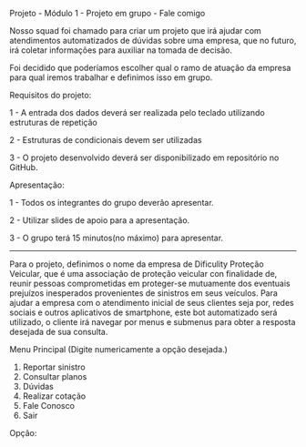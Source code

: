 Projeto - Módulo 1 - Projeto em grupo - Fale comigo
  
  Nosso squad foi chamado para criar um projeto que irá ajudar com atendimentos automatizados de dúvidas sobre uma empresa, que no futuro, irá coletar informações para auxiliar na tomada de decisão.

Foi decidido que poderíamos escolher qual o ramo de atuação da empresa para qual iremos trabalhar e definimos isso em grupo.

Requisitos do projeto:

1 - A entrada dos dados deverá ser realizada pelo teclado utilizando estruturas de repetição

2 - Estruturas de condicionais devem ser utilizadas

3 - O projeto desenvolvido deverá ser disponibilizado em repositório no GitHub.

Apresentação:

1 - Todos os integrantes do grupo deverão apresentar.

2 - Utilizar slides de apoio para a apresentação.

3 - O grupo terá 15 minutos(no máximo) para apresentar.

-----------------------------------------------------------------------------------------------------------------------------------------------------------------------

  Para o projeto, definimos o nome da empresa de Dificulity Proteção Veicular, que é uma associação de proteção veicular con finalidade de, reunir pessoas comprometidas em proteger-se mutuamente dos eventuais prejuízos inesperados provenientes de sinistros em seus veículos.
  Para ajudar a empresa com o atendimento inicial de seus clientes seja por, redes sociais e outros aplicativos de smartphone, este bot automatizado será utilizado, o cliente irá navegar por menus e submenus para obter a resposta desejada de sua consulta.
  
Menu Principal (Digite numericamente a opção desejada.)

1. Reportar sinistro
2. Consultar planos
3. Dúvidas
4. Realizar cotação
5. Fale Conosco
6. Sair 

Opção: 
